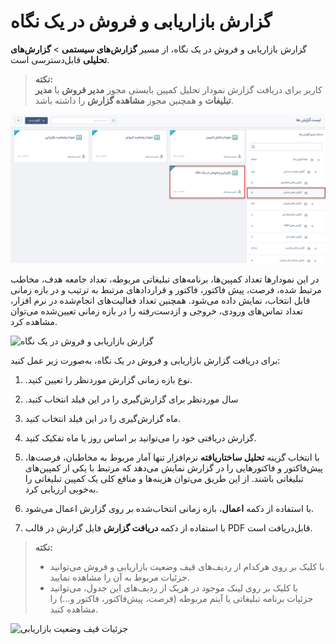 # گزارش بازاریابی و فروش در یک نگاه  
 گزارش بازاریابی و فروش در یک نگاه، از مسیر **گزارش‌های سیستمی** > **گزارش‌های تحلیلی** قابل‌دسترسی است.

> **نکته:** <br>کاربر برای دریافت گزارش نمودار تحلیل کمپین بایستی مجوز **مدیر فروش** یا **مدیر تبلیغات** و همچنین مجوز **مشاهده گزارش** را داشته باشد.

![بازاریابی و فروش در یک نگاه](./Images/marketing-and-sales-at-a-glance.png)

در این نمودارها تعداد کمپین‌ها، برنامه‌های تبلیغاتی مربوطه، تعداد جامعه هدف، مخاطب مرتبط شده، فرصت، پیش فاکتور، فاکتور و قراردادهای مرتبط به ترتیب و در بازه زمانی قابل انتخاب، نمایش داده می‌شود. همچنین تعداد فعالیت‌های انجام‌شده در نرم افزار، تعداد تماس‌های ورودی، خروجی و ازدست‌رفته را در بازه زمانی تعیین‌شده می‌توان مشاهده کرد.

![گزارش بازاریابی و فروش در یک نگاه]()

برای دریافت گزارش بازاریابی و فروش در یک نگاه، به‌صورت زیر عمل کنید:

1.  .نوع بازه زمانی گزارش موردنظر را تعیین کنید.
2. .سال موردنظر برای گزارش‌گیری را در این فیلد انتخاب کنید  
3. ماه گزارش‌گیری را در این فیلد انتخاب کنید.
4. گزارش دریافتی خود را می‌توانید بر اساس روز یا ماه تفکیک کنید.
5. با انتخاب گزینه **تحلیل ساختاریافته** نرم‌افزار تنها آمار مربوط به مخاطبان، فرصت‌ها، پیش‌فاکتور و فاکتورهایی را در گزارش نمایش می‌دهد که مرتبط با یکی از کمپین‌های تبلیغاتی باشند. از این طریق می‌توان هزینه‌ها و منافع کلی یک کمپین تبلیغاتی را به‌خوبی ارزیابی کرد.
6. با استفاده از دکمه **اعمال**، بازه زمانی انتخاب‌شده بر روی گزارش اعمال می‌شود.

7.  با استفاده از دکمه **دریافت گزارش**  فایل گزارش در قالب PDF 
  قابل‌دریافت است.

> **نکته:** <br> 
> - با کلیک بر روی هرکدام از ردیف‌های قیف وضعیت بازاریابی و فروش می‌توانید جزئیات مربوط به آن را مشاهده نمایید.
> - با کلیک بر روی لینک موجود در هریک از ردیف‌های این جدول، می‌توانید جزئیات برنامه تبلیغاتی یا آیتم مربوطه (فرصت، پیش‌فاکتور، فاکتور و...) را مشاهده کنید.

![جزئیات قیف وضعیت بازاریابی]()



